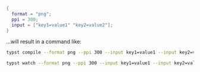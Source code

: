 <!-- markdownlint-disable-file first-line-h1 -->

<!-- ANCHOR: head -->

```nix
{
  format = "png";
  ppi = 300;
  input = ["key1=value1" "key2=value2"];
}
```

...will result in a command like:

<!-- ANCHOR_END: head -->

<!-- ANCHOR: typstcompile -->

```sh
typst compile --format png --ppi 300 --input key1=value1 --input key2=value2 <source> <output>
```

<!-- ANCHOR_END: typstcompile -->

<!-- ANCHOR: typstwatch -->

```sh
typst watch --format png --ppi 300 --input key1=value1 --input key2=value2 <source> <output>
```

<!-- ANCHOR_END: typstwatch -->
